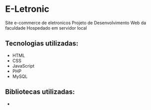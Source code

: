 # E-Letronic
 Site e-commerce de eletronicos
 Projeto de Desenvolvimento Web da faculdade
 Hospedado em servidor local

 ## Tecnologias utilizadas:
 - HTML
 - CSS
 - JavaScript
 - PHP
 - MySQL

## Bibliotecas utilizadas:
- 

